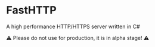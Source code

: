 ﻿# FastHTTP
A high performance HTTP/HTTPS server written in C\#

⚠ Please do not use for production, it is in alpha stage! ⚠